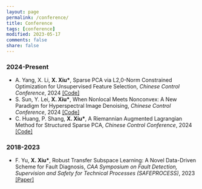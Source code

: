 ```yaml
---
layout: page
permalink: /conference/
title: Conference
tags: [conference]
modified: 2023-05-17 
comments: false
share: false
---
```



### 2024-Present

* A. Yang, X. Li, <b>X. Xiu*</b>, Sparse PCA via L2,0-Norm Constrained Optimization for Unsupervised Feature Selection, <i> Chinese Control Conference</i>, 2024 <a href="https://github.com/yan921" class="textlink" target="_blank">[Code]</a> <br>
* S. Sun, Y. Lei, <b>X. Xiu*</b>, When Nonlocal Meets Nonconvex: A New Paradigm for Hyperspectral Image Denoising, <i> Chinese Control Conference</i>, 2024 <a href="https://github.com/EdSun0" class="textlink" target="_blank">[Code]</a> <br>
* C. Huang, P. Shang, <b>X. Xiu*</b>, A Riemannian Augmented Lagrangian Method for Structured Sparse PCA, <i> Chinese Control Conference</i>, 2024 <a href="https://github.com/ChenyiHuang23/ROFS" class="textlink" target="_blank">[Code]</a> <br>

### 2018-2023

* F. Yu, <b>X. Xiu*</b>, Robust Transfer Subspace Learning: A Novel Data-Driven Scheme for Fault Diagnosis, <i> CAA Symposium on Fault Detection, Supervision and Safety for Technical Processes (SAFEPROCESS)</i>, 2023 <a href="https://ieeexplore.ieee.org/abstract/document/10295777" class="textlink" target="_blank">[Paper]</a> <br>
